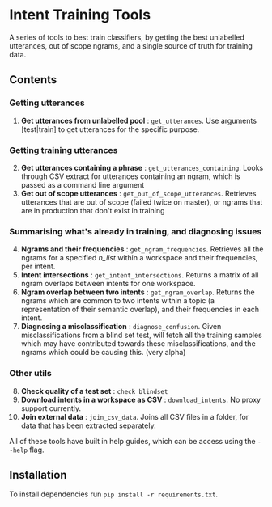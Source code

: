 # Intent Training Tools


A series of tools to best train classifiers, by getting the best unlabelled utterances, out of scope ngrams, and a single source of truth for training data.

## Contents
### Getting utterances
1. **Get utterances from unlabelled pool** : `get_utterances`. Use arguments [test|train] to get utterances for the specific purpose.

### Getting training utterances
2. **Get utterances containing a phrase** : `get_utterances_containing`. Looks through CSV extract for utterances containing an ngram, which is passed as a command line argument
3. **Get out of scope utterances** : `get_out_of_scope_utterances`. Retrieves utterances that are out of scope (failed twice on master), or ngrams that are in production that don't exist in training

### Summarising what's already in training, and diagnosing issues
4. **Ngrams and their frequencies** : `get_ngram_frequencies`. Retrieves all the ngrams for a specified *n_list* within a workspace and their frequencies, per intent. 
5. **Intent intersections** : `get_intent_intersections`. Returns a matrix of all ngram overlaps between intents for one workspace.
6. **Ngram overlap between two intents** : `get_ngram_overlap`. Returns the ngrams which are common to two intents within a topic (a representation of their semantic overlap), and their frequencies in each intent. 
7. **Diagnosing a misclassification** : `diagnose_confusion`. Given misclassifications from a blind set test, will fetch all the training samples which may have contributed towards these misclassifications, and the ngrams which could be causing this. (very alpha)

### Other utils
8. **Check quality of a test set** : `check_blindset`
9. **Download intents in a workspace as CSV** : `download_intents`. No proxy support currently.
10. **Join external data** : `join_csv_data`. Joins all CSV files in a folder, for data that has been extracted separately.

All of these tools have built in help guides, which can be access using the `--help` flag.

## Installation
To install dependencies run `pip install -r requirements.txt`.
